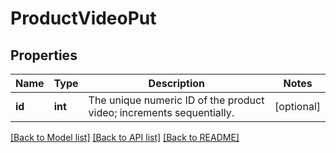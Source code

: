 # ProductVideoPut

## Properties
Name | Type | Description | Notes
------------ | ------------- | ------------- | -------------
**id** | **int** | The unique numeric ID of the product video; increments sequentially. | [optional] 

[[Back to Model list]](../README.md#documentation-for-models) [[Back to API list]](../README.md#documentation-for-api-endpoints) [[Back to README]](../README.md)


